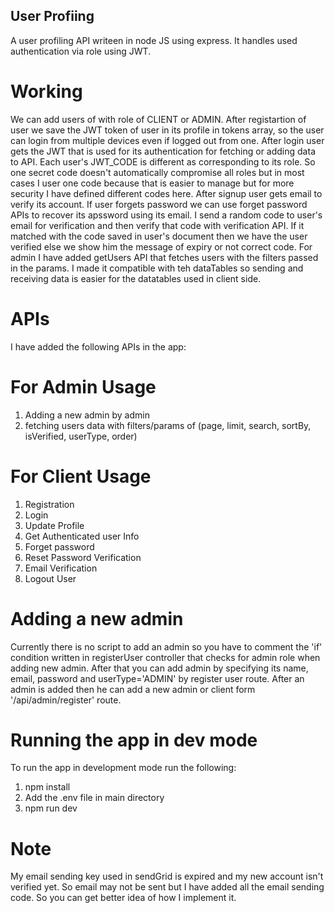 ## User Profiing 
A user profiling API writeen in node JS using express. It handles used authentication via role using JWT.

# Working
We can add users of with role of CLIENT or ADMIN. After registartion of user we save the JWT token of user in its profile in tokens array, so the user can login from multiple devices even if logged out from one. After login user gets the JWT that is used for its authentication for fetching or adding data to API. Each user's JWT_CODE is different as corresponding to its role. So one secret code doesn't automatically compromise all roles but in most cases I user one code because that is easier to manage but for more security I have defined different codes here.
After signup user gets email to verify its account. If user forgets password we can use forget password APIs to recover its apssword using its email. I send a random code to user's email for verification and then verify that code with verification API. If it matched with the code saved in user's document then we have the user verified else we show him the message of expiry or not correct code.
For admin I have added getUsers API that fetches users with the filters passed in the params. I made it compatible with teh dataTables so sending and receiving data is easier for the datatables used in client side.

# APIs
I have added the following APIs in the app:
 # For Admin Usage
 1. Adding a new admin by admin
 2. fetching users data with filters/params of (page, limit, search, sortBy, isVerified, userType, order)

 # For Client Usage
 1. Registration
 2. Login
 3. Update Profile
 4. Get Authenticated user Info
 5. Forget password
 6. Reset Password Verification
 7. Email Verification
 8. Logout User


# Adding a new admin
Currently there is no script to add an admin so you have to comment the 'if' condition written in registerUser controller that checks for admin role when adding new admin. After that you can add admin by specifying its name, email, password and userType='ADMIN' by register user route. After an admin is added then he can add a new admin or client form '/api/admin/register' route.

# Running the app in dev mode
To run the app in development mode run the following:
1. npm install
2. Add the .env file in main directory
2. npm run dev

# Note
My email sending key used in sendGrid is expired and my new account isn't verified yet. So email may not be sent but I have added all the email sending code. So you can get better idea of how I implement it.